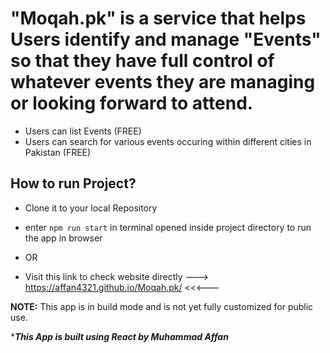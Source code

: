 # "Moqah.pk" is a service that helps Users identify and manage "Events" so that they have full control of whatever events they are managing or looking forward to attend.
- Users can list Events (FREE)
- Users can search for various events occuring within different cities in Pakistan (FREE)

## How to run Project?
- Clone it to your local Repository
- enter `npm run start` in terminal opened inside project directory to run the app in browser

- OR
- Visit this link to check website directly ---> https://affan4321.github.io/Moqah.pk/ <<<---

**NOTE:** This app is in build mode and is not yet fully customized for public use.



****This App is built using React by Muhammad Affan***

